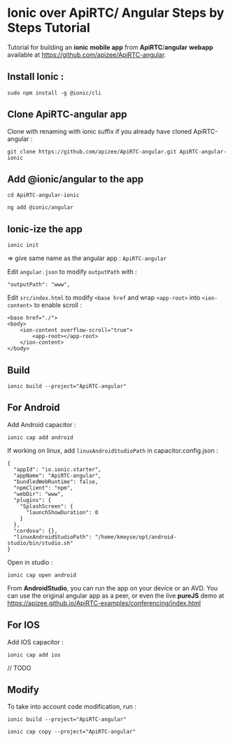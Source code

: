 # Ionic over ApiRTC/ Angular Steps by Steps Tutorial

Tutorial for building an **ionic** **mobile app** from **ApiRTC**/**angular** **webapp** available at https://github.com/apizee/ApiRTC-angular.

## Install Ionic :

`sudo npm install -g @ionic/cli`

## Clone ApiRTC-angular app

Clone with renaming with ionic suffix if you already have cloned ApiRTC-angular :

`git clone https://github.com/apizee/ApiRTC-angular.git ApiRTC-angular-ionic`

## Add @ionic/angular to the app

`cd ApiRTC-angular-ionic`

`ng add @ionic/angular`

## Ionic-ize the app 

`ionic init`

 => give same name as the angular app : `ApiRTC-angular`

Edit `angular.json` to modify `outputPath` with :

	"outputPath": "www",
	
Edit `src/index.html` to modify `<base href` and wrap `<app-root>` into `<ion-content>` to enable scroll :

    <base href="./">
    <body>
        <ion-content overflow-scroll="true">
            <app-root></app-root>
        </ion-content>
    </body>


## Build

`ionic build --project="ApiRTC-angular"`

## For Android

Add Android capacitor :

`ionic cap add android`

If working on linux, add `linuxAndroidStudioPath` in capacitor.config.json :

    {
      "appId": "io.ionic.starter",
      "appName": "ApiRTC-angular",
      "bundledWebRuntime": false,
      "npmClient": "npm",
      "webDir": "www",
      "plugins": {
        "SplashScreen": {
          "launchShowDuration": 0
        }
      },
      "cordova": {},
      "linuxAndroidStudioPath": "/home/kmoyse/opt/android-studio/bin/studio.sh"    
    }

Open in studio :

`ionic cap open android`

From **AndroidStudio**, you can run the app on your device or an AVD. You can use the original angular app as a peer, or even the live **pureJS** demo at https://apizee.github.io/ApiRTC-examples/conferencing/index.html

## For IOS

Add IOS capacitor :

`ionic cap add ios`

// TODO

## Modify 

To take into account code modification, run :

`ionic build --project="ApiRTC-angular"`

`ionic cap copy --project="ApiRTC-angular"`
